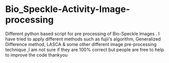 # Bio_Speckle-Activity-Image-processing
Different python  based  script for pre processing  of  Bio-Speckle Images . I have tried to apply  different methods  such as fujii's algorithm, Generalized Difference  method, LASCA  &amp;  some other different image  pre-processing technique ,I am  not  sure  if they are 100% correct but people are free to help to improve the code thankyou
